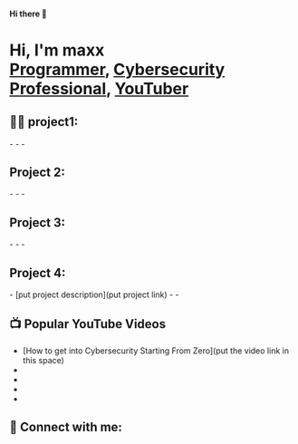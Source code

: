 #### Hi there 👋
<h1>Hi, I'm maxx <br/><a href="_my programming projects">Programmer</a>, <a href="my cyber projects">Cybersecurity Professional</a>, <a href="my yt channel link">YouTuber</a></h1>

<h2>👨‍💻 project1:</h2>
-  
-  
- 
<h2>Project 2:</h2>
-  
-  
-  
<h2>Project 3:</h2>
-  
-  
-  
<h2>Project 4:</h2>
- [put project description](put project link)
-    
-   
<h2>📺 Popular YouTube Videos</h2>

- [How to get into Cybersecurity Starting From Zero](put the video link in this space)
- 
- 
- 
- 

<h2> 🤳 Connect with me:</h2>



<!--

**Shayan-Haider/Shayan-Haider** is a ✨ _special_ ✨ repository because its `README.md` (this file) appears on your GitHub profile.

Here are some ideas to get you started:

- 🔭 I’m currently working on ...
- 🌱 I’m currently learning ...
- 👯 I’m looking to collaborate on ...
- 🤔 I’m looking for help with ...
- 💬 Ask me about ...
- 📫 How to reach me: ...
- 😄 Pronouns: ...
- ⚡ Fun fact: ...
-->
